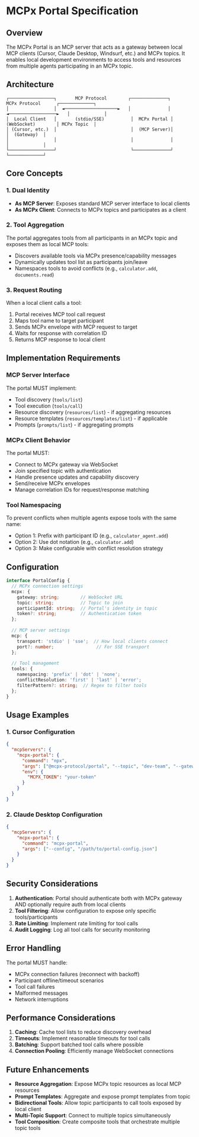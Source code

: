 # MCPx Portal Specification

## Overview

The MCPx Portal is an MCP server that acts as a gateway between local MCP clients (Cursor, Claude Desktop, Windsurf, etc.) and MCPx topics. It enables local development environments to access tools and resources from multiple agents participating in an MCPx topic.

## Architecture

```
┌─────────────────┐       MCP Protocol        ┌──────────────┐      MCPx Protocol      ┌─────────────┐
│                 │  ◄────────────────────►   │              │  ◄──────────────────►   │             │
│  Local Client   │       (stdio/SSE)          │  MCPx Portal │      (WebSocket)        │ MCPx Topic  │
│ (Cursor, etc.)  │                            │  (MCP Server)│                         │  (Gateway)  │
│                 │                            │              │                         │             │
└─────────────────┘                            └──────────────┘                         └─────────────┘
```

## Core Concepts

### 1. Dual Identity
- **As MCP Server**: Exposes standard MCP server interface to local clients
- **As MCPx Client**: Connects to MCPx topics and participates as a client

### 2. Tool Aggregation
The portal aggregates tools from all participants in an MCPx topic and exposes them as local MCP tools:
- Discovers available tools via MCPx presence/capability messages
- Dynamically updates tool list as participants join/leave
- Namespaces tools to avoid conflicts (e.g., `calculator.add`, `documents.read`)

### 3. Request Routing
When a local client calls a tool:
1. Portal receives MCP tool call request
2. Maps tool name to target participant
3. Sends MCPx envelope with MCP request to target
4. Waits for response with correlation ID
5. Returns MCP response to local client

## Implementation Requirements

### MCP Server Interface
The portal MUST implement:
- Tool discovery (`tools/list`)
- Tool execution (`tools/call`)
- Resource discovery (`resources/list`) - if aggregating resources
- Resource templates (`resources/templates/list`) - if applicable
- Prompts (`prompts/list`) - if aggregating prompts

### MCPx Client Behavior
The portal MUST:
- Connect to MCPx gateway via WebSocket
- Join specified topic with authentication
- Handle presence updates and capability discovery
- Send/receive MCPx envelopes
- Manage correlation IDs for request/response matching

### Tool Namespacing
To prevent conflicts when multiple agents expose tools with the same name:
- Option 1: Prefix with participant ID (e.g., `calculator_agent.add`)
- Option 2: Use dot notation (e.g., `calculator.add`)
- Option 3: Make configurable with conflict resolution strategy

## Configuration

```typescript
interface PortalConfig {
  // MCPx connection settings
  mcpx: {
    gateway: string;        // WebSocket URL
    topic: string;          // Topic to join
    participantId: string;  // Portal's identity in topic
    token?: string;         // Authentication token
  };
  
  // MCP server settings
  mcp: {
    transport: 'stdio' | 'sse';  // How local clients connect
    port?: number;                // For SSE transport
  };
  
  // Tool management
  tools: {
    namespacing: 'prefix' | 'dot' | 'none';
    conflictResolution: 'first' | 'last' | 'error';
    filterPattern?: string;  // Regex to filter tools
  };
}
```

## Usage Examples

### 1. Cursor Configuration
```json
{
  "mcpServers": {
    "mcpx-portal": {
      "command": "npx",
      "args": ["@mcpx-protocol/portal", "--topic", "dev-team", "--gateway", "ws://localhost:3000"],
      "env": {
        "MCPX_TOKEN": "your-token"
      }
    }
  }
}
```

### 2. Claude Desktop Configuration
```json
{
  "mcpServers": {
    "mcpx-portal": {
      "command": "mcpx-portal",
      "args": ["--config", "/path/to/portal-config.json"]
    }
  }
}
```

## Security Considerations

1. **Authentication**: Portal should authenticate both with MCPx gateway AND optionally require auth from local clients
2. **Tool Filtering**: Allow configuration to expose only specific tools/participants
3. **Rate Limiting**: Implement rate limiting for tool calls
4. **Audit Logging**: Log all tool calls for security monitoring

## Error Handling

The portal MUST handle:
- MCPx connection failures (reconnect with backoff)
- Participant offline/timeout scenarios
- Tool call failures
- Malformed messages
- Network interruptions

## Performance Considerations

1. **Caching**: Cache tool lists to reduce discovery overhead
2. **Timeouts**: Implement reasonable timeouts for tool calls
3. **Batching**: Support batched tool calls where possible
4. **Connection Pooling**: Efficiently manage WebSocket connections

## Future Enhancements

- **Resource Aggregation**: Expose MCPx topic resources as local MCP resources
- **Prompt Templates**: Aggregate and expose prompt templates from topic
- **Bidirectional Tools**: Allow topic participants to call tools exposed by local client
- **Multi-Topic Support**: Connect to multiple topics simultaneously
- **Tool Composition**: Create composite tools that orchestrate multiple topic tools